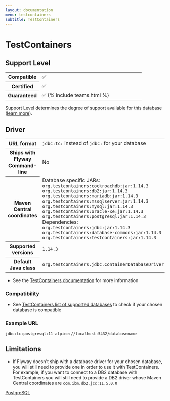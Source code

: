 ```yaml
---
layout: documentation
menu: testcontainers
subtitle: TestContainers
---
```

# TestContainers

## Support Level

<table class="table">
    <tr>
        <th width="25%">Compatible</th>
        <td>✅</td>
    </tr>
    <tr>
        <th width="25%">Certified</th>
        <td>✅</td>
    </tr>
    <tr>
        <th width="25%">Guaranteed</th>
        <td>✅ {% include teams.html %}</td>
    </tr>
</table>

Support Level determines the degree of support available for this database ([learn more](https://www.flywaydb.org/documentation/learnmore/database-support)). 

## Driver
<table class="table">
<tr>
<th>URL format</th>
<td><code>jdbc:tc:</code> instead of <code>jdbc:</code> for your database</td>
</tr>
<tr>
<th>Ships with Flyway Command-line</th>
<td>No</td>
</tr>
<tr>
<th>Maven Central coordinates</th>
<td>Database specific JARs: <br/>
<code>org.testcontainers:cockroachdb:jar:1.14.3</code> <br/>
<code>org.testcontainers:db2:jar:1.14.3</code> <br/>
<code>org.testcontainers:mariadb:jar:1.14.3</code> <br/>
<code>org.testcontainers:mssqlserver:jar:1.14.3</code> <br/>
<code>org.testcontainers:mysql:jar:1.14.3</code> <br/>
<code>org.testcontainers:oracle-xe:jar:1.14.3</code> <br/>
<code>org.testcontainers:postgresql:jar:1.14.3</code> <br/>
Dependencies: <br/>
<code>org.testcontainers:jdbc:jar:1.14.3</code> <br/>
<code>org.testcontainers:database-commons:jar:1.14.3</code> <br/>
<code>org.testcontainers:testcontainers:jar:1.14.3</code></td>
</tr>
<tr>
<th>Supported versions</th>
<td><code>1.14.3</code></td>
</tr>
<tr>
<th>Default Java class</th>
<td><code>org.testcontainers.jdbc.ContainerDatabaseDriver</code></td>
</tr>
</table>

- See the [TestContainers documentation](https://www.testcontainers.org/modules/databases/jdbc/) for more information

### Compatibility

- See [TestContainers list of supported databases](https://www.testcontainers.org/modules/databases/) to check if your chosen database is compatible

### Example URL

```
jdbc:tc:postgresql:11-alpine://localhost:5432/databasename
```

## Limitations

- If Flyway doesn't ship with a database driver for your chosen database, you will still need to provide one in order to use it with TestContainers. For example, if you want to connect to a DB2 database with TestContainers you will still need to provide a DB2 driver whose Maven Central coordinates are <code>com.ibm.db2.jcc:11.5.0.0</code>

<p class="next-steps">
    <a class="btn btn-primary" href="/documentation/database/postgresql">PostgreSQL <i class="fa fa-arrow-right"></i></a>
</p>
